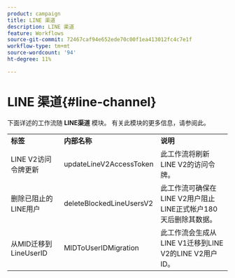 ```yaml
---
product: campaign
title: LINE 渠道
description: LINE 渠道
feature: Workflows
source-git-commit: 72467caf94e652ede70c00f1ea413012fc4c7e1f
workflow-type: tm+mt
source-wordcount: '94'
ht-degree: 11%

---
```



# LINE 渠道{#line-channel}

下面详述的工作流随 **LINE渠道** 模块。 有关此模块的更多信息，请参阅此。

<table> 
 <tbody> 
  <tr> 
   <td> <strong>标签</strong><br /> </td> 
   <td> <strong>内部名称</strong><br /> </td> 
   <td> <strong>说明</strong><br /> </td> 
  </tr> 
  <tr> 
   <td> <span class="uicontrol">LINE V2访问令牌更新</span> <br /> </td> 
   <td> <span class="uicontrol">updateLineV2AccessToken</span> <br /> </td> 
   <td> 此工作流将刷新LINE V2的访问令牌。<br /> </td> 
  </tr> 
  <tr> 
   <td> <span class="uicontrol">删除已阻止的LINE用户</span> <br /> </td> 
   <td> <span class="uicontrol">deleteBlockedLineUsersV2</span> <br /> </td> 
   <td> 此工作流可确保在LINE V2用户阻止LINE正式帐户180天后删除其数据。<br /> </td> 
  </tr> 
  <tr> 
   <td> <span class="uicontrol">从MID迁移到LineUserID</span> <br /> </td> 
   <td> <span class="uicontrol">MIDToUserIDMigration</span> <br /> </td> 
   <td> 此工作流会生成从LINE V1迁移到LINE V2的LINE V2用户ID。<br /> </td> 
  </tr> 
 </tbody> 
</table>

